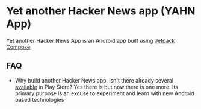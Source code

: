 # Yet another Hacker News app (YAHN App)

Yet another Hacker News App is an Android app built using [Jetpack Compose](https://developer.android.com/jetpack/compose)

## FAQ

- Why build another Hacker News app, isn't there already several [available](https://play.google.com/store/apps/collection/cluster?clp=ggENCgtoYWNrZXIgbmV3cw%3D%3D:S:ANO1ljLdfVU&gsr=ChCCAQ0KC2hhY2tlciBuZXdz:S:ANO1ljK0-98) in Play Store? Yes there is but now there is one more. Its primary purpose is an excuse to experiment and learn with new Android based technologies